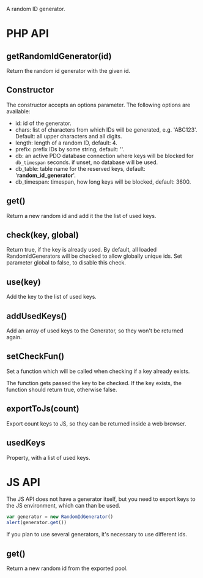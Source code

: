 A random ID generator.

# PHP API
## getRandomIdGenerator(id)
Return the random id generator with the given id.

## Constructor
The constructor accepts an options parameter. The following options are available:

- id: id of the generator.
- chars: list of characters from which IDs will be generated, e.g. 'ABC123'. Default: all upper characters and all digits.
- length: length of a random ID, default: 4.
- prefix: prefix IDs by some string, default: ''.
- db: an active PDO database connection where keys will be blocked for `db_timespan` seconds. if unset, no database will be used.
- db_table: table name for the reserved keys, default: '__random_id_generator__'.
- db_timespan: timespan, how long keys will be blocked, default: 3600.


## get()
Return a new random id and add it the the list of used keys.

## check(key, global)
Return true, if the key is already used. By default, all loaded RandomIdGenerators will be checked to allow globally unique ids. Set parameter global to false, to disable this check.

## use(key)
Add the key to the list of used keys.

## addUsedKeys()
Add an array of used keys to the Generator, so they won't be returned again.

## setCheckFun()
Set a function which will be called when checking if a key already exists.

The function gets passed the key to be checked. If the key exists, the function should return true, otherwise false.

## exportToJs(count)
Export count keys to JS, so they can be returned inside a web browser.

## usedKeys
Property, with a list of used keys.

# JS API
The JS API does not have a generator itself, but you need to export keys to the JS environment, which can than be used.

```js
var generator = new RandomIdGenerator()
alert(generator.get())
```

If you plan to use several generators, it's necessary to use different ids.

## get()
Return a new random id from the exported pool.
